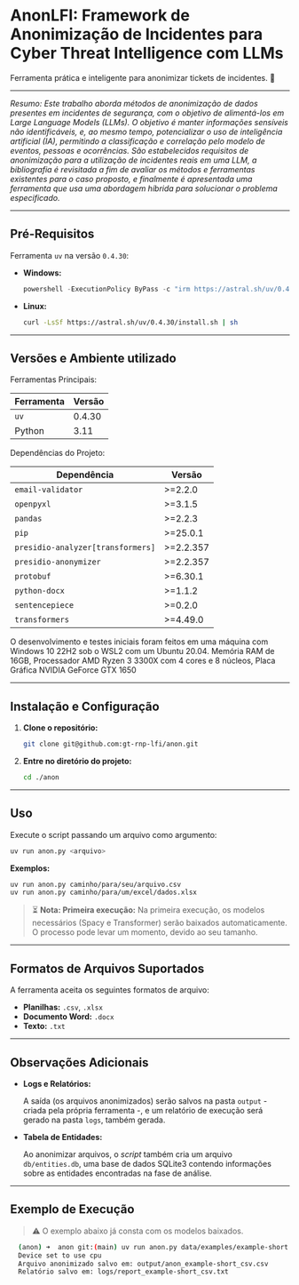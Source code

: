 # AnonLFI: Framework de Anonimização de Incidentes para Cyber Threat Intelligence com LLMs

Ferramenta prática e inteligente para anonimizar tickets de incidentes. 🚀

---

_Resumo: Este trabalho aborda métodos de anonimização de dados presentes em incidentes de segurança, com o objetivo de alimentá-los em Large Language Models (LLMs). O objetivo é manter informações sensíveis não identificáveis, e, ao mesmo tempo, potencializar o uso de inteligência artificial (IA), permitindo a classificação e correlação pelo modelo de eventos, pessoas e ocorrências. São estabelecidos requisitos de anonimização para a utilização de incidentes reais em uma LLM, a bibliografia é revisitada a fim de avaliar os métodos e ferramentas existentes para o caso proposto, e finalmente é apresentada uma ferramenta que usa uma abordagem híbrida para solucionar o problema especificado._

---

## Pré-Requisitos

Ferramenta `uv` na versão `0.4.30`:

- **Windows:**

  ```powershell
  powershell -ExecutionPolicy ByPass -c "irm https://astral.sh/uv/0.4.30/install.ps1 | iex"
  ```

- **Linux:**

  ```bash
  curl -LsSf https://astral.sh/uv/0.4.30/install.sh | sh
  ```

---

## Versões e Ambiente utilizado

Ferramentas Principais:

| Ferramenta | Versão  |
|------------|---------|
| `uv`       | 0.4.30  |
| Python     | 3.11    |

Dependências do Projeto:

| Dependência                        | Versão       |
|------------------------------------|--------------|
| `email-validator`                  | >=2.2.0      |
| `openpyxl`                         | >=3.1.5      |
| `pandas`                           | >=2.2.3      |
| `pip`                              | >=25.0.1     |
| `presidio-analyzer[transformers]`  | >=2.2.357    |
| `presidio-anonymizer`              | >=2.2.357    |
| `protobuf`                         | >=6.30.1     |
| `python-docx`                      | >=1.1.2      |
| `sentencepiece`                    | >=0.2.0      |
| `transformers`                     | >=4.49.0     |

O desenvolvimento e testes iniciais foram feitos em uma máquina com Windows 10 22H2 sob o WSL2 com um Ubuntu 20.04. Memória RAM de 16GB, Processador AMD Ryzen 3 3300X com 4 cores e 8 núcleos, Placa Gráfica NVIDIA GeForce GTX 1650

---

## Instalação e Configuração

1. **Clone o repositório:**

   ```bash
   git clone git@github.com:gt-rnp-lfi/anon.git
   ```

2. **Entre no diretório do projeto:**

   ```bash
   cd ./anon
   ```

---

## Uso

Execute o script passando um arquivo como argumento:

```bash
uv run anon.py <arquivo>
```

**Exemplos:**

```bash
uv run anon.py caminho/para/seu/arquivo.csv
uv run anon.py caminho/para/um/excel/dados.xlsx
```

> ⏳ **Nota: Primeira execução:** Na primeira execução, os modelos necessários (Spacy e Transformer) serão baixados automaticamente. O processo pode levar um momento, devido ao seu tamanho.

---

## Formatos de Arquivos Suportados

A ferramenta aceita os seguintes formatos de arquivo:

- **Planilhas:** `.csv`, `.xlsx`
- **Documento Word:** `.docx`
- **Texto:** `.txt`

---

## Observações Adicionais

- **Logs e Relatórios:**  
  
  A saída (os arquivos anonimizados) serão salvos na pasta `output` - criada pela própria ferramenta -, e um relatório de execução será gerado na pasta `logs`, também gerada.

- **Tabela de Entidades:**
  
  Ao anonimizar arquivos, o *script* também cria um arquivo `db/entities.db`, uma base de dados SQLite3 contendo informações sobre as entidades encontradas na fase de análise.

---

## Exemplo de Execução

> ⚠️ O exemplo abaixo já consta com os modelos baixados.

```bash
  (anon) ➜  anon git:(main) uv run anon.py data/examples/example-short.csv
  Device set to use cpu
  Arquivo anonimizado salvo em: output/anon_example-short_csv.csv
  Relatório salvo em: logs/report_example-short_csv.txt
```